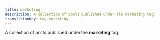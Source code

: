 ```yaml
---
title: marketing
description: A collection of posts published under the marketing tag.
translationKey: tag-marketing
---
```

A collection of posts published under the **marketing** tag.
